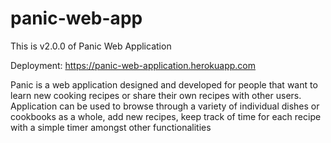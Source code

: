# panic-web-app

This is v2.0.0 of Panic Web Application

Deployment: https://panic-web-application.herokuapp.com

Panic is a web application designed and developed for people that want to learn new cooking recipes or share their own recipes with other users. Application can be used to browse through a variety of individual dishes or cookbooks as a whole, add new recipes, keep track of time for each recipe with a simple timer amongst other functionalities

